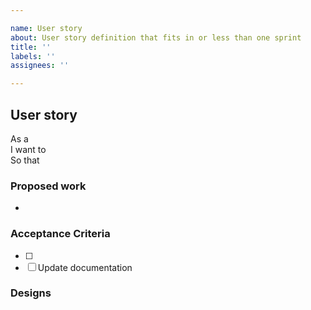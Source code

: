 ```yaml
---

name: User story  
about: User story definition that fits in or less than one sprint  
title: ''  
labels: ''  
assignees: ''

---
```


## User story

As a   
I want to   
So that 

### Proposed work

- 

### Acceptance Criteria

*   [ ] 
*   [ ] Update documentation

### Designs
